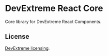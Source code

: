 # DevExtreme React Core

Core library for DevExtreme React Components.

## License

[DevExtreme licensing](https://js.devexpress.com/licensing/).
